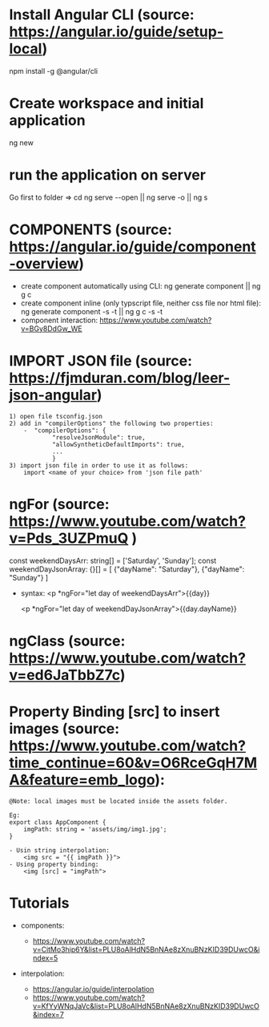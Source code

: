 # Install Angular CLI (source: https://angular.io/guide/setup-local)
npm install -g @angular/cli
# Create workspace and initial application
ng new <name application>
# run the application on server
Go first to <name application> folder => cd <name appliction>
ng serve --open || ng serve -o || ng s

# COMPONENTS (source: https://angular.io/guide/component-overview)
- create component automatically using CLI:
    ng generate component <name component> || ng g c <name component>
- create component inline (only typscript file, neither css file nor html file):
    ng generate component -s -t <name component> || ng g c -s -t <name component>
- component interaction:
    https://www.youtube.com/watch?v=BGy8DdGw_WE

# IMPORT JSON file (source: https://fjmduran.com/blog/leer-json-angular)
    1) open file tsconfig.json
    2) add in "compilerOptions" the following two properties:
        -  "compilerOptions": {
                "resolveJsonModule": true,
                "allowSyntheticDefaultImports": true,
                ...
                }
    3) import json file in order to use it as follows: 
        import <name of your choice> from 'json file path' 

# ngFor (source: https://www.youtube.com/watch?v=Pds_3UZPmuQ ) 
const weekendDaysArr: string[] = ['Saturday', 'Sunday'];
const weekendDayJsonArray: {}[] = [
                                    {"dayName": "Saturday"}, 
                                    {"dayName": "Sunday"}
                                  ]
- syntax: <p *ngFor="let day of weekendDaysArr">{{day}}</p> 
          <p *ngFor="let day of weekendDayJsonArray">{{day.dayName}}</p> 

# ngClass (source: https://www.youtube.com/watch?v=ed6JaTbbZ7c)

# Property Binding [src] to insert images (source: https://www.youtube.com/watch?time_continue=60&v=O6RceGqH7MA&feature=emb_logo):
    
    @Note: local images must be located inside the assets folder.

    Eg:
    export class AppComponent {
        imgPath: string = 'assets/img/img1.jpg';
    } 

    - Usin string interpolation: 
        <img src = "{{ imgPath }}">
    - Using property binding:
        <img [src] = "imgPath">
     
# Tutorials
- components:
    - https://www.youtube.com/watch?v=CitMo3hip6Y&list=PLU8oAlHdN5BnNAe8zXnuBNzKID39DUwcO&index=5 

- interpolation: 
    - https://angular.io/guide/interpolation
    - https://www.youtube.com/watch?v=KfYyWNqJaVc&list=PLU8oAlHdN5BnNAe8zXnuBNzKID39DUwcO&index=7
    


